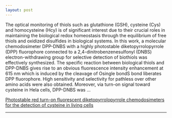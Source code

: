 ```yaml
---
layout: post
---
```


The optical monitoring of thiols such as glutathione (GSH), cysteine (Cys) and homocysteine (Hcy) is of significant interest due to their crucial roles in maintaining the biological redox homeostasis through the equilibrium of free thiols and oxidized disulfides in biological systems. In this work, a molecular chemodosimeter DPP-DNBS with a highly photostable diketopyrrolopyrrole (DPP) fluorophore connected to a 2,4-dinitrobenzenesulfonyl (DNBS) electron-withdrawing group for selective detection of biothiols was effectively synthesized. The specific reaction between biological thiols and DPP-DNBS gives rise to an obvious fluorescence intensity enhancement at 615 nm which is induced by the cleavage of Osingle bondS bond liberates DPP fluorophore. High sensitivity and selectivity for pathless over other amino acids were also obtained. Moreover, via turn-on signal toward cysteine in Hela cells, DPP-DNBS was … 

[Photostable red turn-on fluorescent diketopyrrolopyrrole chemodosimeters for the detection of cysteine in living cells](https://www.sciencedirect.com/science/article/pii/S0925400515001446)

---

